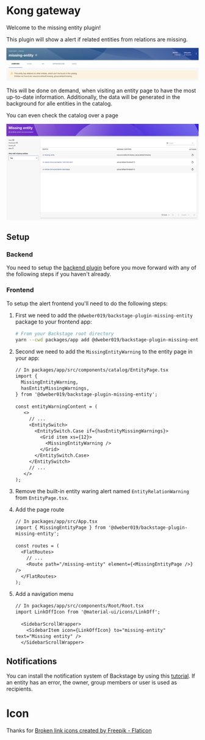 # Kong gateway

Welcome to the missing entity plugin!

This plugin will show a alert if related entities from relations are missing.

![warning](https://raw.githubusercontent.com/dweber019/backstage-plugins/main/plugins/missing-entity/docs/warning.png)

This will be done on demand, when visiting an entity page to have the most up-to-date information.
Additionally, the data will be generated in the background for alle entities in the catalog.

You can even check the catalog over a page

![page](https://raw.githubusercontent.com/dweber019/backstage-plugins/main/plugins/missing-entity/docs/page.png)

## Setup

### Backend

You need to setup the [backend plugin](../missing-entity-backend/README.md) before you move forward with any of the following steps if you haven't already.

### Frontend

To setup the alert frontend you'll need to do the following steps:

1. First we need to add the `@dweber019/backstage-plugin-missing-entity` package to your frontend app:

   ```sh
   # From your Backstage root directory
   yarn --cwd packages/app add @dweber019/backstage-plugin-missing-entity
   ```

2. Second we need to add the `MissingEntityWarning` to the entity page in your app:

   ```tsx
   // In packages/app/src/components/catalog/EntityPage.tsx
   import {
     MissingEntityWarning,
     hasEntityMissingWarnings,
   } from '@dweber019/backstage-plugin-missing-entity';

   const entityWarningContent = (
      <>
        // ...
        <EntitySwitch>
          <EntitySwitch.Case if={hasEntityMissingWarnings}>
            <Grid item xs={12}>
              <MissingEntityWarning />
            </Grid>
          </EntitySwitch.Case>
        </EntitySwitch>
        // ...
      </>
   );
   ```

3. Remove the built-in entity waring alert named `EntityRelationWarning` from `EntityPage.tsx`.

4. Add the page route

   ```tsx
   // In packages/app/src/App.tsx
   import { MissingEntityPage } from '@dweber019/backstage-plugin-missing-entity';

   const routes = (
     <FlatRoutes>
       // ...
       <Route path="/missing-entity" element={<MissingEntityPage />} />
     </FlatRoutes>
   );
   ```
    
5. Add a navigation menu

   ```tsx
   // In packages/app/src/components/Root/Root.tsx
   import LinkOffIcon from '@material-ui/icons/LinkOff';

     <SidebarScrollWrapper>
       <SidebarItem icon={LinkOffIcon} to="missing-entity" text="Missing entity" />
     </SidebarScrollWrapper>
   ```

## Notifications

You can install the notification system of Backstage by using this [tutorial](https://backstage.io/docs/notifications/).
If an entity has an error, the owner, group members or user is used as recipients.

# Icon
Thanks for <a href="https://www.flaticon.com/free-icons/broken-link" title="broken link icons">Broken link icons created by Freepik - Flaticon</a>
